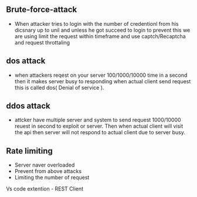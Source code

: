 ## Brute-force-attack 
- When attacker tries to login with the number of credentionl from his dicsnary up to unil and unless he got succeed to login to prevent this we are using limit the request within timeframe and use captch/Recaptcha and request throttaling
## dos attack 
- when attackers reqest on your server 100/1000/10000 time in a second then it makes server busy to responding when actual client send request this is called dos( Denial of service ).
## ddos attack 
- attcker have multiple server and system to send request 1000/10000 reuest in second to exploit or server. Then when actual client will visit the api then server will not respond to actual client due to server busy.

## Rate limiting

- Server naver overloaded
- Prevent from above attacks
- Limiting the number of request

Vs code extention - REST Client